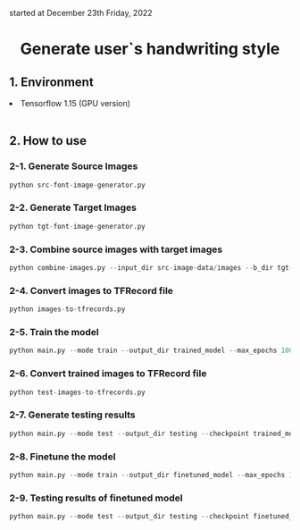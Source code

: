 started at December 23th Friday, 2022

<div align='center'>
    <h1>Generate user`s handwriting style</h1>
</div>

<h2>1. Environment</h2>
<li>Tensorflow 1.15 (GPU version)</li>

<br>

<h2>2. How to use</h2>
<h3>2-1. Generate Source Images</h3>

```python
python src-font-image-generator.py
```

<h3>2-2. Generate Target Images</h3>

```python
python tgt-font-image-generator.py
```

<h3>2-3. Combine source images with target images</h3>

```python
python combine-images.py --input_dir src-image-data/images --b_dir tgt-image-data/images --operation combine
```

<h3>2-4. Convert images to TFRecord file</h3>

```python
python images-to-tfrecords.py
```

<h3>2-5. Train the model</h3>

```python
python main.py --mode train --output_dir trained_model --max_epochs 100
```

<h3>2-6. Convert trained images to TFRecord file</h3>

```python
python test-images-to-tfrecords.py
```

<h3>2-7. Generate testing results</h3>

```python
python main.py --mode test --output_dir testing --checkpoint trained_model
```

<h3>2-8. Finetune the model</h3>

```python
python main.py --mode train --output_dir finetuned_model --max_epochs 100 --checkpoint trained_model
```

<h3>2-9. Testing results of finetuned model</h3>

```python
python main.py --mode test --output_dir testing --checkpoint finetuned_model
```